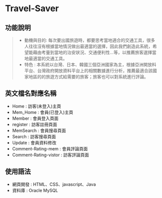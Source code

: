 # Travel-Saver
## 功能說明
> * 動機與目的: 每次要出國旅遊時，都要思考當地適合的交通工具，很多人往往沒有根據當地情況做出最適當的選擇，因此我們創造此系統，希望能藉由考量到當地的治安狀況、交通便利性…等，以推薦旅客選擇當地最適當的交通工具。
> * 特色 : 本系統以台灣、日本、韓國三個亞洲國家為主，根據亞洲開放料平台、台灣政府開放資料平台上的相關數據進行分析，推薦最適合該國家地區的的旅遊方式給需要的旅客；旅客也可以對系統進行評論。

## 英文檔名對應名稱
* Home : 訪客(未登入)主頁
* Mem_Home : 會員(已登入)主頁
* Member : 會員登入頁面
* register : 訪客註冊頁面
* MemSearch : 會員搜尋頁面
* Search : 訪客搜尋頁面
* Update : 會員資料修改
* Comment-Rating-mem : 會員評論頁面
* Comment-Rating-vistor : 訪客評論頁面

## 使用語法
* 網頁開發 :  HTML、CSS、javascript、Java
* 資料庫 : Oracle MySQL


